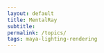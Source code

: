 ```yaml
---
layout: default
title: MentalRay
subtitle:
permalink: /topics/
tags: maya-lighting-rendering
---
```


